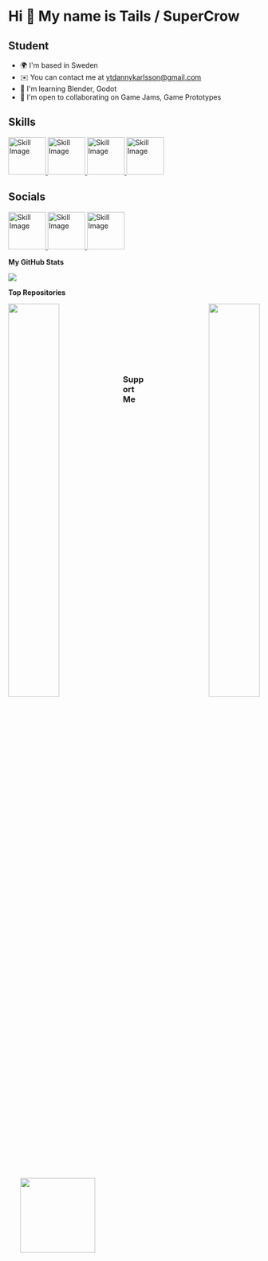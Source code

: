Hi 👋 My name is Tails / SuperCrow
==================================

Student
-------

* 🌍  I'm based in Sweden
* ✉️  You can contact me at [ytdannykarlsson@gmail.com](mailto:ytdannykarlsson@gmail.com)
* 🧠  I'm learning Blender, Godot
* 🤝  I'm open to collaborating on Game Jams, Game Prototypes

## Skills

<a href="https://www.blender.org/">
  <img src="https://github.com/tailsc/tailsc/raw/main/Blender.png" alt="Skill Image" width="75">
</a>

<a href="https://godotengine.org">
  <img src="https://github.com/tailsc/tailsc/blob/main/Godot.png?raw=true" alt="Skill Image" width="75">
</a>

<a href="https://www.blackmagicdesign.com/">
  <img src="https://github.com/tailsc/tailsc/blob/main/Davinci%20Resolve.png?raw=true" alt="Skill Image" width="75">
</a>

<a href="https://pixlr.com/">
  <img src="https://github.com/tailsc/tailsc/blob/main/Pixlr.png?raw=true" alt="Skill Image" width="75">
</a>

## Socials

<a href="https://discordapp.com/users/364076254812438538">
  <img src="https://github.com/tailsc/tailsc/blob/main/Discord.png?raw=true" alt="Skill Image" width="75">
</a>

<a href="YOUTUBE LINK">
  <img src="YOUTUBE PNG" alt="Skill Image" width="75">
</a>

<a href="TWITCH LINK">
  <img src="TWITCH PNG" alt="Skill Image" width="75">
</a>

<b>My GitHub Stats</b>

<a href="http://www.github.com/tailsc"><img src="https://github-readme-streak-stats.herokuapp.com/?user=tailsc&stroke=ffffff&background=1e3a8a&ring=facc15&fire=facc15&currStreakNum=ffffff&currStreakLabel=facc15&sideNums=ffffff&sideLabels=ffffff&dates=ffffff&hide_border=true" /></a>

<b>Top Repositories</b>

<div width="100%" align="center"><a href="https://github.com/tailsc/tailsc" align="left"><img align="left" width="45%" src="https://github-readme-stats.vercel.app/api/pin/?username=tailsc&repo=tailsc&title_color=facc15&text_color=ffffff&icon_color=facc15&bg_color=1e3a8a&hide_border=true&locale=en" /></a><a href="https://github.com/tailsc/tutorials" align="right"><img align="right" width="45%" src="https://github-readme-stats.vercel.app/api/pin/?username=tailsc&repo=tutorials&title_color=facc15&text_color=ffffff&icon_color=facc15&bg_color=1e3a8a&hide_border=true&locale=en" /></a></div><br /><br /><br /><br /><br /><br /><br />

### Support Me

<ul style="list-style-type: none; margin: 0;">

<li style="display: inline-block; margin-right: 0.25rem;"><a href="https://www.ko-fi.com/supercrow"><img src="https://storage.ko-fi.com/cdn/kofi2.png?v=3" width="150"/></a></li>

</ul>
